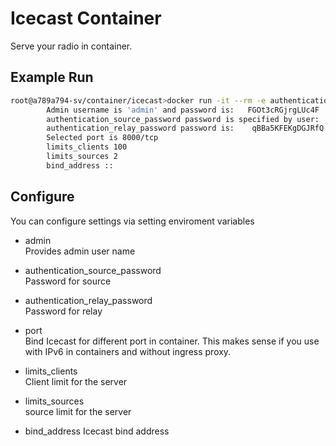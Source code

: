 # Icecast Container

Serve your radio in container.

## Example Run

```bash
root@a789a794-sv/container/icecast>docker run -it --rm -e authentication_source_password=sourcepw -p 8000:8000 ahmetozer/icecast
        Admin username is 'admin' and password is:   FGOt3cRGjrgLUc4F
        authentication_source_password password is specified by user:             so...pw
        authentication_relay_password password is:    qBBa5KFEKgDGJRfQ
        Selected port is 8000/tcp
        limits_clients 100
        limits_sources 2
        bind_address ::
```

## Configure

You can configure settings via setting enviroment variables

- admin  
Provides admin user name

- authentication_source_password  
Password for source

- authentication_relay_password  
Password for relay

- port  
Bind Icecast for different port in container. This makes sense if you use with IPv6 in containers and without ingress proxy.

- limits_clients  
Client limit for the server

- limits_sources  
source limit for the server

- bind_address
Icecast bind address
